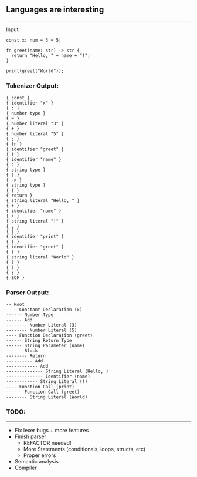 ## Languages are interesting

---
Input:
```
const x: num = 3 + 5;

fn greet(name: str) -> str {
  return "Hello, " + name + "!";
}

print(greet("World"));
```

### Tokenizer Output:
```
{ const }
{ identifier "x" }
{ : }
{ number type }
{ = }
{ number literal "3" }
{ + }
{ number literal "5" }
{ ; }
{ fn }
{ identifier "greet" }
{ ( }
{ identifier "name" }
{ : }
{ string type }
{ ) }
{ -> }
{ string type }
{ { }
{ return }
{ string literal "Hello, " }
{ + }
{ identifier "name" }
{ + }
{ string literal "!" }
{ ; }
{ } }
{ identifier "print" }
{ ( }
{ identifier "greet" }
{ ( }
{ string literal "World" }
{ ) }
{ ) }
{ ; }
{ EOF }
```

### Parser Output:
```
-- Root
---- Constant Declaration (x)
------ Number Type
------ Add
-------- Number Literal (3)
-------- Number Literal (5)
---- Function Declaration (greet)
------ String Return Type
------ String Parameter (name)
------ Block
-------- Return
---------- Add
------------ Add
-------------- String Literal (Hello, )
-------------- Identifier (name)
------------ String Literal (!)
---- Function Call (print)
------ Function Call (greet)
-------- String Literal (World)
```
### TODO:
---
- Fix lexer bugs + more features
- Finish parser
  - REFACTOR needed!
  - More Statements (conditionals, loops, structs, etc)
  - Proper errors
- Semantic analysis
- Compiler
